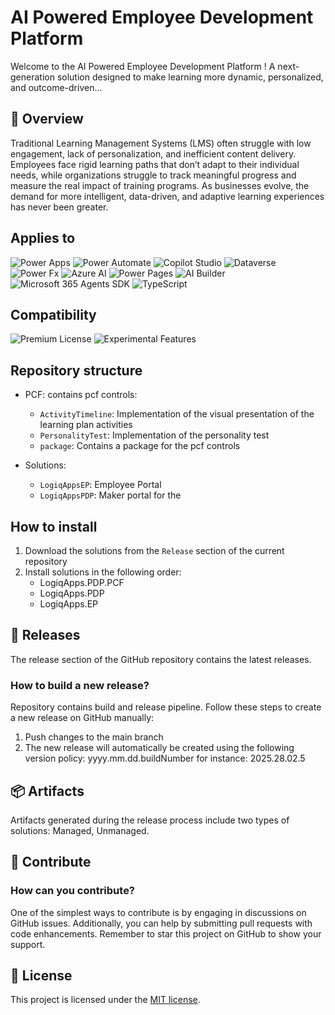 # AI Powered Employee Development Platform 

Welcome to the AI Powered Employee Development Platform ! A next-generation solution designed to make learning more dynamic, personalized, and outcome-driven...
## 🌟 Overview

Traditional Learning Management Systems (LMS) often struggle with low engagement, lack of personalization, and inefficient content delivery. Employees face rigid learning paths that don’t adapt to their individual needs, while organizations struggle to track meaningful progress and measure the real impact of training programs. As businesses evolve, the demand for more intelligent, data-driven, and adaptive learning experiences has never been greater.

## Applies to

![Power Apps](https://img.shields.io/badge/Power%20Apps-Yes-pink "Yes")
![Power Automate](https://img.shields.io/badge/Power%20Automate-Yes-pink "Yes")
![Copilot Studio](https://img.shields.io/badge/Copilot-Yes-pink "Yes")
![Dataverse](https://img.shields.io/badge/Dataverse-Yes-pink "Yes")
![Power Fx](https://img.shields.io/badge/Power%20Fx-Yes-pink "Yes")
![Azure AI](https://img.shields.io/badge/Azure%20AI-Yes-pink "Yes")
![Power Pages](https://img.shields.io/badge/Power%20Pages-Yes-pink "Yes")
![AI Builder](https://img.shields.io/badge/AI%20Builder-Yes-pink "Yes")
![Microsoft 365 Agents SDK](https://img.shields.io/badge/Microsoft%20365%20Agents-Yes-pink "Yes")
![TypeScript](https://img.shields.io/badge/TypeScript-Yes-pink "Yes")


## Compatibility

![Premium License](https://img.shields.io/badge/Premium%20License-Required-pink.svg "Premium license required")
![Experimental Features](https://img.shields.io/badge/Experimental%20Features-Yes-pink.svg "Does rely on experimental features")

## Repository structure
- PCF: contains pcf controls:
  - `ActivityTimeline`: Implementation of the visual presentation of the learning plan activities 
  - `PersonalityTest`: Implementation of the personality test
  - `package`: Contains a package for the pcf controls

- Solutions:
  - `LogiqAppsEP`: Employee Portal 
  - `LogiqAppsPDP`: Maker portal for the

## How to install
1. Download the solutions from the `Release` section of the current repository
2. Install solutions in the following order:
   - LogiqApps.PDP.PCF
   - LogiqApps.PDP
   - LogiqApps.EP

## 🚀 Releases
The release section of the GitHub repository contains the latest releases.

### How to build a new release?
Repository contains build and release pipeline.
Follow these steps to create a new release on GitHub manually:
1. Push changes to the main branch
2. The new release will automatically be created using the following version policy: yyyy.mm.dd.buildNumber for instance: 2025.28.02.5 


## 📦 Artifacts

Artifacts generated during the release process include two types of solutions: Managed, Unmanaged.

## 🤝 Contribute

### How can you contribute?

One of the simplest ways to contribute is by engaging in discussions on GitHub issues. Additionally, you can help by submitting pull requests with code enhancements. Remember to star this project on GitHub to show your support.

## 📝 License

This project is licensed under the [MIT license](LICENSE).
